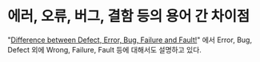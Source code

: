 # 에러, 오류, 버그, 결함 등의 용어 간 차이점

"[Difference between Defect, Error, Bug, Failure and Fault!](https://www.360logica.com/blog/difference-between-defect-error-bug-failure-and-fault/)" 에서 Error, Bug, Defect 외에 Wrong, Failure, Fault 등에 대해서도 설명하고 있다.
